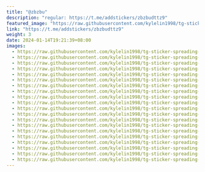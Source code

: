 ```yaml
---
title: "@zbzbu"
description: "regular: https://t.me/addstickers/zbzbudttz9"
featured_image: "https://raw.githubusercontent.com/kylelin1998/tg-sticker-spreading-worldwide-images/main/img/3cd601ca-d62e-408b-b034-afc054975797.jpg"
link: "https://t.me/addstickers/zbzbudttz9"
weight: 3
date: 2024-01-14T19:21:39+08:00
images:
  - https://raw.githubusercontent.com/kylelin1998/tg-sticker-spreading-worldwide-images/main/img/3cd601ca-d62e-408b-b034-afc054975797.jpg
  - https://raw.githubusercontent.com/kylelin1998/tg-sticker-spreading-worldwide-images/main/img/45acf904-17c8-45e7-9ddb-e74d7856fd4d.jpg
  - https://raw.githubusercontent.com/kylelin1998/tg-sticker-spreading-worldwide-images/main/img/a50804aa-6f4c-408e-8e45-b06d3558106e.jpg
  - https://raw.githubusercontent.com/kylelin1998/tg-sticker-spreading-worldwide-images/main/img/53c1b338-98f2-490d-8e24-dba19380430c.jpg
  - https://raw.githubusercontent.com/kylelin1998/tg-sticker-spreading-worldwide-images/main/img/e4680497-3035-439d-8d66-6908efc03a21.jpg
  - https://raw.githubusercontent.com/kylelin1998/tg-sticker-spreading-worldwide-images/main/img/5493e8db-9109-423c-9560-1fa1d58397d4.jpg
  - https://raw.githubusercontent.com/kylelin1998/tg-sticker-spreading-worldwide-images/main/img/3c786f74-ba94-4ae2-a78c-fad09439c2fb.jpg
  - https://raw.githubusercontent.com/kylelin1998/tg-sticker-spreading-worldwide-images/main/img/61232aa7-fd67-48cf-b450-90711370c446.jpg
  - https://raw.githubusercontent.com/kylelin1998/tg-sticker-spreading-worldwide-images/main/img/0c02770f-7dc7-45da-b256-378cd58aed75.jpg
  - https://raw.githubusercontent.com/kylelin1998/tg-sticker-spreading-worldwide-images/main/img/cfd3b58d-431a-442e-96bb-6f6e87287f3f.jpg
  - https://raw.githubusercontent.com/kylelin1998/tg-sticker-spreading-worldwide-images/main/img/90438311-007f-4e20-b3ec-3c296d1d5068.jpg
  - https://raw.githubusercontent.com/kylelin1998/tg-sticker-spreading-worldwide-images/main/img/00cb2803-9e7e-49c6-8975-ccb2ce3122f4.jpg
  - https://raw.githubusercontent.com/kylelin1998/tg-sticker-spreading-worldwide-images/main/img/d1417912-2cd4-4519-b301-f5a68507aa90.jpg
  - https://raw.githubusercontent.com/kylelin1998/tg-sticker-spreading-worldwide-images/main/img/0b1034b3-68e9-4bd1-8916-1176d2ddab5a.jpg
  - https://raw.githubusercontent.com/kylelin1998/tg-sticker-spreading-worldwide-images/main/img/f265b43a-e4ea-430a-abf4-ac0a94938d69.jpg
  - https://raw.githubusercontent.com/kylelin1998/tg-sticker-spreading-worldwide-images/main/img/4e661cee-faae-48c3-8b71-6a8fa2f0f749.jpg
  - https://raw.githubusercontent.com/kylelin1998/tg-sticker-spreading-worldwide-images/main/img/1f758596-932f-4033-9435-56bc55820aa1.jpg
  - https://raw.githubusercontent.com/kylelin1998/tg-sticker-spreading-worldwide-images/main/img/2ce57226-bdc5-4f92-b5a3-11329da385db.jpg
  - https://raw.githubusercontent.com/kylelin1998/tg-sticker-spreading-worldwide-images/main/img/e44ee649-4ca6-49e2-9a8d-c443404850ee.jpg
  - https://raw.githubusercontent.com/kylelin1998/tg-sticker-spreading-worldwide-images/main/img/1498d2b9-2b0d-49e4-a493-3eba5a2a976f.jpg
---
```

